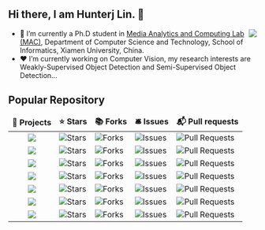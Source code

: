 ## Hi there, I am Hunterj Lin. 👋
<img align="right" src="https://github-readme-stats.vercel.app/api?username=HunterJ-Lin&show_icons=true&bg_color=ffffff&text_color=718096&theme=cobalt&hide_title=true" />

- 🌱 I’m currently a Ph.D student in [Media Analytics and Computing Lab (MAC)](https://mac.xmu.edu.cn/), Department of Computer Science and Technology, School of Informatics, Xiamen University, China.
- ❤️ I’m currently working on Computer Vision, my research interests are Weakly-Supervised Object Detection and Semi-Supervised Object Detection...
<!--
**HunterJ-Lin/HunterJ-Lin** is a ✨ _special_ ✨ repository because its `README.md` (this file) appears on your GitHub profile.

Here are some ideas to get you started:

- 🔭 I’m currently working on ...
- 🌱 I’m currently learning ...
- 👯 I’m looking to collaborate on ...
- 🤔 I’m looking for help with ...
- 💬 Ask me about ...
- 📫 How to reach me: ...
- 😄 Pronouns: ...
- ⚡ Fun fact: ...
-->

## Popular Repository
<table>
  <thead align="center">
    <tr border: none;>
      <td><b>🎁 Projects</b></td>
      <td><b>⭐ Stars</b></td>
      <td><b>📚 Forks</b></td>
      <td><b>🛎 Issues</b></td>
      <td><b>📬 Pull requests</b></td>
    </tr>
  </thead>
  <tbody>
    <tr>
      <td align="center"><a href="https://github.com/HunterJ-Lin/ActiveTeacher"><img src="https://github-readme-stats.vercel.app/api/pin/?username=HunterJ-Lin&repo=ActiveTeacher" /></a></td>
      <td><img alt="Stars" src="https://img.shields.io/github/stars/HunterJ-Lin/ActiveTeacher?style=flat-square&labelColor=343b41"/></td>
      <td><img alt="Forks" src="https://img.shields.io/github/forks/HunterJ-Lin/ActiveTeacher?style=flat-square&labelColor=343b41"/></td>
      <td><img alt="Issues" src="https://img.shields.io/github/issues/HunterJ-Lin/ActiveTeacher?style=flat-square&labelColor=343b41"/></td>
      <td><img alt="Pull Requests" src="https://img.shields.io/github/issues-pr/HunterJ-Lin/ActiveTeacher?style=flat-square&labelColor=343b41"/></td>
    </tr>
    <tr>
      <td align="center"><a href="https://github.com/HunterJ-Lin/WSOVOD"><img src="https://github-readme-stats.vercel.app/api/pin/?username=HunterJ-Lin&repo=WSOVOD" /></a></td>
      <td><img alt="Stars" src="https://img.shields.io/github/stars/HunterJ-Lin/WSOVOD?style=flat-square&labelColor=343b41"/></td>
      <td><img alt="Forks" src="https://img.shields.io/github/forks/HunterJ-Lin/WSOVOD?style=flat-square&labelColor=343b41"/></td>
      <td><img alt="Issues" src="https://img.shields.io/github/issues/HunterJ-Lin/WSOVOD?style=flat-square&labelColor=343b41"/></td>
      <td><img alt="Pull Requests" src="https://img.shields.io/github/issues-pr/HunterJ-Lin/WSOVOD?style=flat-square&labelColor=343b41"/></td>
    </tr>
    <tr>
      <td align="center"><a href="https://github.com/shenyunhang/HUWSOD"><img src="https://github-readme-stats.vercel.app/api/pin/?username=shenyunhang&repo=HUWSOD" /></a></td>
      <td><img alt="Stars" src="https://img.shields.io/github/stars/shenyunhang/HUWSOD?style=flat-square&labelColor=343b41"/></td>
      <td><img alt="Forks" src="https://img.shields.io/github/forks/shenyunhang/HUWSOD?style=flat-square&labelColor=343b41"/></td>
      <td><img alt="Issues" src="https://img.shields.io/github/issues/shenyunhang/HUWSOD?style=flat-square&labelColor=343b41"/></td>
      <td><img alt="Pull Requests" src="https://img.shields.io/github/issues-pr/shenyunhang/HUWSOD?style=flat-square&labelColor=343b41"/></td>
    </tr>
    <tr>
      <td align="center"><a href="https://github.com/nhw649/EOV-Seg"><img src="https://github-readme-stats.vercel.app/api/pin/?username=nhw649&repo=EOV-Seg" /></a></td>
      <td><img alt="Stars" src="https://img.shields.io/github/stars/nhw649/EOV-Seg?style=flat-square&labelColor=343b41"/></td>
      <td><img alt="Forks" src="https://img.shields.io/github/forks/nhw649/EOV-Seg?style=flat-square&labelColor=343b41"/></td>
      <td><img alt="Issues" src="https://img.shields.io/github/issues/nhw649/EOV-Seg?style=flat-square&labelColor=343b41"/></td>
      <td><img alt="Pull Requests" src="https://img.shields.io/github/issues-pr/nhw649/EOV-Seg?style=flat-square&labelColor=343b41"/></td>
    </tr>
    <tr>
      <td align="center"><a href="https://github.com/nhw649/SCSD"><img src="https://github-readme-stats.vercel.app/api/pin/?username=nhw649&repo=SCSD" /></a></td>
      <td><img alt="Stars" src="https://img.shields.io/github/stars/nhw649/SCSD?style=flat-square&labelColor=343b41"/></td>
      <td><img alt="Forks" src="https://img.shields.io/github/forks/nhw649/SCSD?style=flat-square&labelColor=343b41"/></td>
      <td><img alt="Issues" src="https://img.shields.io/github/issues/nhw649/SCSD?style=flat-square&labelColor=343b41"/></td>
      <td><img alt="Pull Requests" src="https://img.shields.io/github/issues-pr/nhw649/SCSD?style=flat-square&labelColor=343b41"/></td>
    </tr>
    <tr>
      <td align="center"><a href="https://github.com/Quyans/GOI-Hyperplane"><img src="https://github-readme-stats.vercel.app/api/pin/?username=Quyans&repo=GOI-Hyperplane" /></a></td>
      <td><img alt="Stars" src="https://img.shields.io/github/stars/Quyans/GOI-Hyperplane?style=flat-square&labelColor=343b41"/></td>
      <td><img alt="Forks" src="https://img.shields.io/github/forks/Quyans/GOI-Hyperplane?style=flat-square&labelColor=343b41"/></td>
      <td><img alt="Issues" src="https://img.shields.io/github/issues/Quyans/GOI-Hyperplane?style=flat-square&labelColor=343b41"/></td>
      <td><img alt="Pull Requests" src="https://img.shields.io/github/issues-pr/Quyans/GOI-Hyperplane?style=flat-square&labelColor=343b41"/></td>
    </tr>
    <tr>
      <td align="center"><a href="https://github.com/swagger-coder/ASDA"><img src="https://github-readme-stats.vercel.app/api/pin/?username=swagger-coder&repo=ASDA" /></a></td>
      <td><img alt="Stars" src="https://img.shields.io/github/stars/swagger-coder/ASDA?style=flat-square&labelColor=343b41"/></td>
      <td><img alt="Forks" src="https://img.shields.io/github/forks/swagger-coder/ASDA?style=flat-square&labelColor=343b41"/></td>
      <td><img alt="Issues" src="https://img.shields.io/github/issues/swagger-coder/ASDA?style=flat-square&labelColor=343b41"/></td>
      <td><img alt="Pull Requests" src="https://img.shields.io/github/issues-pr/swagger-coder/ASDA?style=flat-square&labelColor=343b41"/></td>
    </tr>
  </tbody>
</table>


